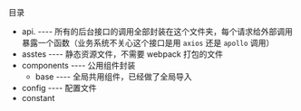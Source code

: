 目录

- api.  ---- 所有的后台接口的调用全部封装在这个文件夹，每个请求给外部调用暴露一个函数（业务系统不关心这个接口是用 `axios` 还是 `apollo` 调用）
- asstes ---- 静态资源文件，不需要 webpack 打包的文件
- components ---- 公用组件封装
  - base ---- 全局共用组件，已经做了全局导入
- config ---- 配置文件
- constant